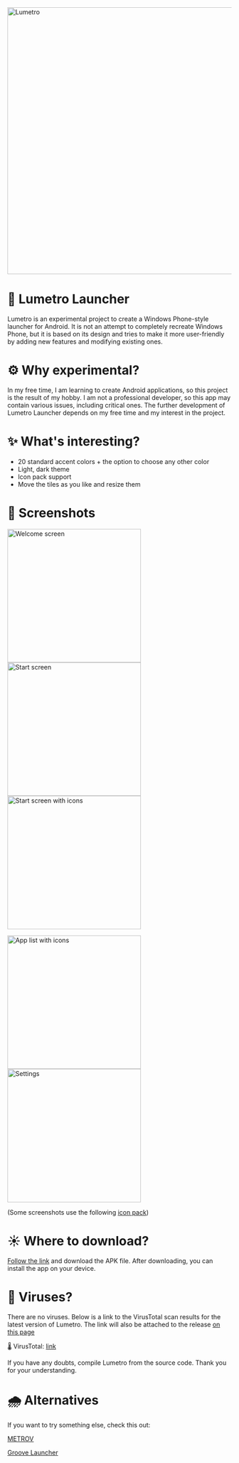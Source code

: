<img src='/github/banner.jpg' width='600' alt="Lumetro">

# 🌻 Lumetro Launcher

Lumetro is an experimental project to create a Windows Phone-style launcher for Android. It is not
an attempt to completely recreate Windows Phone, but it is based on its design and tries to make it
more user-friendly by adding new features and modifying existing ones.

# ⚙️ Why experimental?

In my free time, I am learning to create Android applications, so this project is the result of my
hobby. I am not a professional developer, so this app may contain various issues, including
critical ones. The further development of Lumetro Launcher depends on my free time and my interest
in the
project.

# ✨ What's interesting?

- 20 standard accent colors + the option to choose any other color
- Light, dark theme
- Icon pack support
- Move the tiles as you like and resize them

# 📸 Screenshots

<img src='/github/welcome.png' width='300' alt="Welcome screen"> <img src='/github/start_1.png' width='300' alt="Start screen"> <img src='/github/start_icons.png' width='300' alt="Start screen with icons">

<img src='/github/app_list.png' width='300' alt="App list with icons"> <img src='/github/settings.png' width='300' alt="Settings">

(Some screenshots use the following [icon pack](https://play.google.com/store/apps/details?id=com.italiano.simplyminimal))

# ☀️ Where to download?

[Follow the link](https://github.com/queuejw/LumetroLauncher/releases/latest) and download the APK file. After downloading, you can install the app on your
device.

# 🦠 Viruses?

There are no viruses. Below is a link to the VirusTotal scan results for the latest version of
Lumetro. The link will also be attached to the release [on this
page](https://github.com/queuejw/LumetroLauncher/releases/)

🌡 VirusTotal: [link](https://www.virustotal.com/gui/file/f70b4fcd0c53aa3b34a422d100eea1b588a75aca1e9ccde8ae7612f89cf25879)

If you have any doubts, compile Lumetro from the source code. Thank you for your
understanding.

# 🌧 Alternatives

If you want to try something else, check this out:

[METROV](https://play.google.com/store/apps/details?id=com.tuzkituan.metrov)

[Groove Launcher](https://groovelauncher.org/)

